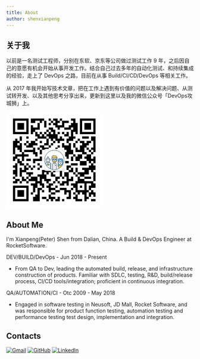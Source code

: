 ```yaml
---
title: About
author: shenxianpeng
---
```


## 关于我

以前是一名测试工程师，分别在东软、京东等公司做过测试工作 9 年，之后因自己的意愿有机会开始从事开发工作。结合自己过去多年的自动化测试、和持续集成的经验，走上了 DevOps 之路，目前在从事 Build/CI/CD/DevOps 等相关工作。

从 2017 年我开始写技术文章，把在工作上遇到有价值的问题以及解决问题、从测试转开发、以及其他思考分享出来，更新到这里以及我的微信公众号「DevOps攻城狮」上。

![欢迎扫码关注](index/qrcode.jpg) 

## About Me

I'm Xianpeng(Peter) Shen from Dalian, China. A Build & DevOps Engineer at RocketSoftware.

DEV/BUILD/DevOps - Jun 2018 - Present

* From QA to Dev, leading the automated build, release, and infrastructure construction of products. Familiar with SDLC, testing, R&D, build/release process, CI/CD tools/integration; proficient in continuous integration.

QA/AUTOMATION/CI - Otc 2009 - May 2018

* Engaged in software testing in Neusoft, JD Mall, Rocket Software, and was responsible for product function testing, automation testing and performance testing test design, implementation and integration.

## Contacts

<p align="left">
  <a href="mailto:xianpeng.shen@gmail.com"><img alt="Gmail" title="Gmail" height="32" width="32" src="https://raw.githubusercontent.com/shenxianpeng/shenxianpeng/master/assets/gmail.svg"></a>
  <a href="https://github.com/shenxianpeng"><img alt="GitHub" title="GitHub" height="32" width="32" src="https://raw.githubusercontent.com/shenxianpeng/shenxianpeng/master/assets/github.svg"></a>
  <a href="https://www.linkedin.com/in/xianpeng-shen/"><img alt="LinkedIn" title="LinkedIn" height="32" width="32" src="https://raw.githubusercontent.com/shenxianpeng/shenxianpeng/master/assets/linkedin.svg"></a>
</p>



